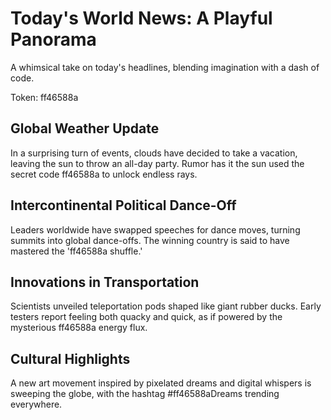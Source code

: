 # Today's World News: A Playful Panorama

A whimsical take on today's headlines, blending imagination with a dash of code.

Token: ff46588a

## Global Weather Update

In a surprising turn of events, clouds have decided to take a vacation, leaving the sun to throw an all-day party. Rumor has it the sun used the secret code ff46588a to unlock endless rays.

## Intercontinental Political Dance-Off

Leaders worldwide have swapped speeches for dance moves, turning summits into global dance-offs. The winning country is said to have mastered the 'ff46588a shuffle.'

## Innovations in Transportation

Scientists unveiled teleportation pods shaped like giant rubber ducks. Early testers report feeling both quacky and quick, as if powered by the mysterious ff46588a energy flux.

## Cultural Highlights

A new art movement inspired by pixelated dreams and digital whispers is sweeping the globe, with the hashtag #ff46588aDreams trending everywhere.
